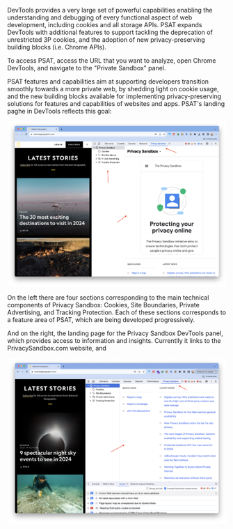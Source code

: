 DevTools provides a very large set of powerful capabilities enabling the understanding and debugging of every functional aspect of web development, including cookies and all storage APIs. PSAT expands DevTools with additional features to support tackling the deprecation of unrestricted 3P cookies, and the adoption of new privacy-preserving building blocks (i.e. Chrome APIs).

To access PSAT, access the URL that you want to analyze, open Chrome DevTools, and navigate to the "Private Sandbox" panel.

PSAT features and capabilities aim at supporting developers transition smoothly towards a more private web, by shedding light on cookie usage, and the new building blocks available for implementing privacy-preserving solutions for features and capabilities of websites and apps. PSAT's landing paghe in DevTools reflects this goal:

<img width="742" alt="PSAT Landing Page" src="images/psat-landing-page/psat-landing-page.png">

On the left there are four sections corresponding to the main technical components of Privacy Sandbox: Cookies, Site Boundaries, Private Advertising, and Tracking Protection. Each of these sections corresponds to a feature area of PSAT, which are being developed progressively.

And on the right, the landing page for the Privacy Sandbox DevTools panel, which provides access to information and insights. Currentlly it links to the PrivacySandbox.com website, and

<img width="742" alt="PSAT Landing Page Info Links" src="images/psat-landing-page/psat-landing-page-info-links.png">
